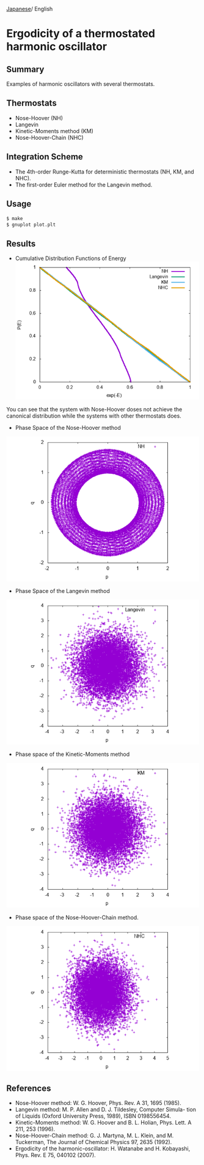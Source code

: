 [Japanese](README_ja.md)/ English

# Ergodicity of a thermostated harmonic oscillator

## Summary

Examples of harmonic oscillators with several thermostats.

## Thermostats

* Nose-Hoover (NH)
* Langevin
* Kinetic-Moments method (KM)
* Nose-Hoover-Chain (NHC)

## Integration Scheme

* The 4th-order Runge-Kutta for deterministic thermostats (NH, KM, and NHC).
* The first-order Euler method for the Langevin method.

## Usage

```
$ make
$ gnuplot plot.plt
```

## Results

* Cumulative Distribution Functions of Energy
![data.png](data.png)

You can see that the system with Nose-Hoover doses not achieve the canonical distribution while the systems with other thermostats does.

* Phase Space of the Nose-Hoover method

![nh_rk_ps.png](nh_rk_ps.png)

* Phase Space of the Langevin method

![langevin_ps.png](langevin_ps.png)

* Phase space of the Kinetic-Moments method

![km_rk_ps.png ](km_rk_ps.png )

* Phase space of the Nose-Hoover-Chain method.

![nhc_rk_ps.png](nhc_rk_ps.png)

## References

* Nose-Hoover method: W. G. Hoover, Phys. Rev. A 31, 1695 (1985).
* Langevin method: M. P. Allen and D. J. Tildesley, Computer Simula-
tion of Liquids (Oxford University Press, 1989), ISBN
0198556454.
* Kinetic-Moments method: W. G. Hoover and B. L. Holian, Phys. Lett. A 211, 253
(1996).
* Nose-Hoover-Chain method: G. J. Martyna, M. L. Klein, and M. Tuckerman, The
Journal of Chemical Physics 97, 2635 (1992).
* Ergodicity of the harmonic-oscillator: H. Watanabe and H. Kobayashi, Phys. Rev. E 75, 040102
(2007).
